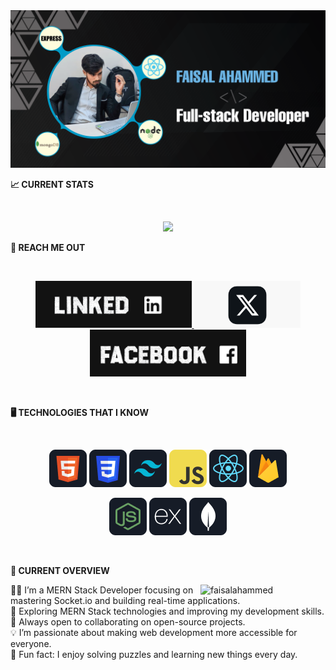 <a href="https://www.facebook.com/FaisalAhammed00/">
<img src="https://github.com/faisal-devs/faisal-devs/blob/main/Img/github%20cover%20faisal.png" />
</a>
<br/>

**📈 CURRENT STATS**

<br />
<p align="center">
  <img width="60%" src="https://github-readme-streak-stats.herokuapp.com?user=faisal-devs&theme=react&hide_border=true&background=0D1117&stroke=0D1117&fire=#FFFF00&sideLabels=#009BC7&currStreakNum=FF1CF8&ring=FF1CF7&currStreakLabel=FF1CF7&sideNums=00F0FF" />
</p>

**📲 REACH ME OUT**

<br />

<p align="center">
  <a href="https://www.linkedin.com/">
    <img height="75" src="https://github.com/faisal-devs/faisal-devs/blob/main/Img/linked%20in-01.png">
  </a>
  <a href="https://www.x.com/">
    <img height="75" src="https://github.com/faisal-devs/faisal-devs/blob/main/Img/x-logo.png">
  </a>
  <a href="https://www.facebook.com/FaisalAhammed00/">
    <img height="75" src="https://github.com/faisal-devs/faisal-devs/blob/main/Img/facebook.jpg">
  </a>
</p>


<br />

**🖥️ TECHNOLOGIES THAT I KNOW**

<br>
<p align="center">
<img src="https://github.com/faisal-devs/faisal-devs/blob/main/Img/HTML.png"/>
<img src="https://github.com/faisal-devs/faisal-devs/blob/main/Img/css.png"/>
<img src="https://github.com/faisal-devs/faisal-devs/blob/main/Img/tailwind.png"/>
<img src="https://github.com/faisal-devs/faisal-devs/blob/main/Img/JavaScript.png"/>
<img src="https://github.com/faisal-devs/faisal-devs/blob/main/Img/react.png"/>
<img src="https://github.com/faisal-devs/faisal-devs/blob/main/Img/firebase.png"/>
</p>

<p align="center">
<img src="https://github.com/faisal-devs/faisal-devs/blob/main/Img/node.png"/>
<img src="https://github.com/faisal-devs/faisal-devs/blob/main/Img/express.png"/>
<img src="https://github.com/faisal-devs/faisal-devs/blob/main/Img/mongo.png"/>
</p><br/>

**🧭 CURRENT OVERVIEW**


<div align="left"> <a href="https://app.daily.dev/faisalahammed"><img align="right" src="https://i.ibb.co.com/2RGwcjw/326720485-3521258418153006-7613572174582478532-n.png" width="200" alt="faisalahammed"/></a> </div>
👨‍💻 I’m a MERN Stack Developer focusing on mastering Socket.io and building real-time applications.
<br/>
🚀 Exploring MERN Stack technologies and improving my development skills.
<br/>
🤝 Always open to collaborating on open-source projects.
<br/>
💡 I’m passionate about making web development more accessible for everyone.
<br/>
🌟 Fun fact: I enjoy solving puzzles and learning new things every day.


<br />


